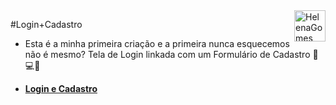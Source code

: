 <div>
  <img align="right" src="https://user-images.githubusercontent.com/94927107/202288637-fc13dd57-c051-48dd-ba02-870c9ef26267.png" alt="HelenaGomes" width="50px">
</div>

#Login+Cadastro

- Esta é a minha primeira criação e a primeira nunca esquecemos não é mesmo? Tela de Login linkada com um Formulário de Cadastro 📝💻🚀
* **[Login e Cadastro](https://helena-lujan-gomes.github.io/Login-e-Cadastro/)** 

